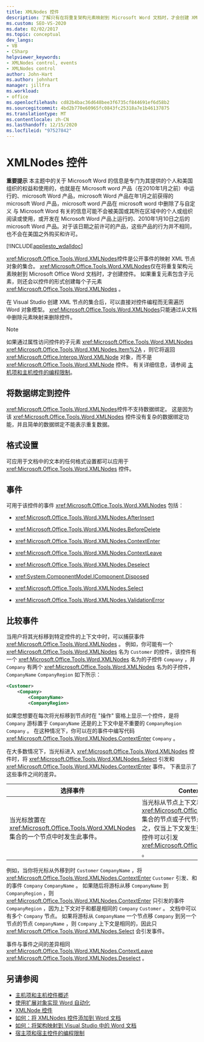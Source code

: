```yaml
---
title: XMLNodes 控件
description: 了解只有在将重复架构元素映射到 Microsoft Word 文档时，才会创建 XMLNodes 控件。
ms.custom: SEO-VS-2020
ms.date: 02/02/2017
ms.topic: conceptual
dev_langs:
- VB
- CSharp
helpviewer_keywords:
- XMLNodes control, events
- XMLNodes control
author: John-Hart
ms.author: johnhart
manager: jillfra
ms.workload:
- office
ms.openlocfilehash: cd82b4bac36d648bee3f6735cf844691ef6d58b2
ms.sourcegitcommit: 4bd2b770e60965fc0843fc25318a7e1b46137875
ms.translationtype: MT
ms.contentlocale: zh-CN
ms.lasthandoff: 12/15/2020
ms.locfileid: "97527842"
---
```

# <a name="xmlnodes-control"></a>XMLNodes 控件
  **重要提示** 本主题中的关于 Microsoft Word 的信息是专门为其提供的个人和美国组织的权益和使用的，也就是在 Microsoft word 产品（在2010年1月之前）中运行的、microsoft Word 产品，microsoft Word 产品在年1月之前获得的 microsoft Word 产品，microsoft word 产品在 microsoft word 中删除了与自定义 与 Microsoft Word 有关的信息可能不会被美国或其所在区域中的个人或组织阅读或使用，或开发在 Microsoft Word 产品上运行的、2010年1月10日之后的 microsoft Word 产品。对于该日期之前许可的产品，这些产品的行为并不相同，也不会在美国之外购买和许可。

 [!INCLUDE[appliesto_wdalldoc](../vsto/includes/appliesto-wdalldoc-md.md)]

 <xref:Microsoft.Office.Tools.Word.XMLNodes>控件是公开事件的映射 XML 节点对象的集合。 <xref:Microsoft.Office.Tools.Word.XMLNodes>仅在将重复架构元素映射到 Microsoft Office Word 文档时，才创建控件。 如果重复元素包含子元素，则还会以控件的形式创建每个子元素 <xref:Microsoft.Office.Tools.Word.XMLNodes> 。

 在 Visual Studio 创建 XML 节点的集合后，可以直接对控件编程而无需遍历 Word 对象模型。 <xref:Microsoft.Office.Tools.Word.XMLNodes>只能通过从文档中删除元素映射来删除控件。

> [!NOTE]
> 如果通过属性访问控件的子元素 <xref:Microsoft.Office.Tools.Word.XMLNodes> <xref:Microsoft.Office.Tools.Word.XMLNodes.Item%2A> ，则它将返回 <xref:Microsoft.Office.Interop.Word.XMLNode> 对象，而不是 <xref:Microsoft.Office.Tools.Word.XMLNode> 控件。 有关详细信息，请参阅 [主机项和主机控件的编程限制](../vsto/programmatic-limitations-of-host-items-and-host-controls.md)。

## <a name="bind-data-to-the-control"></a>将数据绑定到控件
 <xref:Microsoft.Office.Tools.Word.XMLNodes>控件不支持数据绑定。 这是因为该 <xref:Microsoft.Office.Tools.Word.XMLNodes> 控件没有复杂的数据绑定功能，并且简单的数据绑定不能表示重复数据。

## <a name="formatting"></a>格式设置
 可应用于文档中的文本的任何格式设置都可以应用于 <xref:Microsoft.Office.Tools.Word.XMLNodes> 控件。

## <a name="events"></a>事件
 可用于该控件的事件 <xref:Microsoft.Office.Tools.Word.XMLNodes> 包括：

- <xref:Microsoft.Office.Tools.Word.XMLNodes.AfterInsert>

- <xref:Microsoft.Office.Tools.Word.XMLNodes.BeforeDelete>

- <xref:Microsoft.Office.Tools.Word.XMLNodes.ContextEnter>

- <xref:Microsoft.Office.Tools.Word.XMLNodes.ContextLeave>

- <xref:Microsoft.Office.Tools.Word.XMLNodes.Deselect>

- <xref:System.ComponentModel.IComponent.Disposed>

- <xref:Microsoft.Office.Tools.Word.XMLNodes.Select>

- <xref:Microsoft.Office.Tools.Word.XMLNodes.ValidationError>

## <a name="compare-events"></a>比较事件
 当用户将其光标移到特定控件的上下文中时，可以捕获事件 <xref:Microsoft.Office.Tools.Word.XMLNodes> 。 例如，你可能有一个 <xref:Microsoft.Office.Tools.Word.XMLNodes> 名为 `Customer` 的控件，该控件有一个 <xref:Microsoft.Office.Tools.Word.XMLNodes> 名为的子控件 `Company` ，并 `Company` 有两个 <xref:Microsoft.Office.Tools.Word.XMLNodes> 名为的子控件， `CompanyName` `CompanyRegion` 如下所示：

```xml
<Customer>
    <Company>
        <CompanyName>
        <CompanyRegion>
```

 如果您想要在每次将光标移到节点时在 "操作" 窗格上显示一个控件，是将 `Company` 游标置于 `CompanyName` 还是的上下文中是不重要的 `CompanyRegion` `Company` 。 在这种情况下，你可以在的事件中编写代码 <xref:Microsoft.Office.Tools.Word.XMLNodes.ContextEnter> `Company` 。

 在大多数情况下，当光标进入 <xref:Microsoft.Office.Tools.Word.XMLNodes> 控件时，将 <xref:Microsoft.Office.Tools.Word.XMLNodes.Select> 引发和 <xref:Microsoft.Office.Tools.Word.XMLNodes.ContextEnter> 事件。 下表显示了这些事件之间的差异。

|选择事件|ContextEnter 事件|
|------------------|------------------------|
|当光标放置在 <xref:Microsoft.Office.Tools.Word.XMLNodes> 集合的一个节点中时发生此事件。|当光标从节点上下文以外的区域移入 <xref:Microsoft.Office.Tools.Word.XMLNodes> 集合的节点或子代节点之一时发生。 换而言之，仅当上下文发生更改时才引发，多个嵌套控件可以引发 <xref:Microsoft.Office.Tools.Word.XMLNodes> 。|

 例如，当你将光标从外移到时 `Customer` `CompanyName` ，将 <xref:Microsoft.Office.Tools.Word.XMLNodes.ContextEnter> `Customer` 引发、和的事件 `Company` `CompanyName` 。 如果随后将游标从移 `CompanyName` 到 `CompanyRegion` ，则 <xref:Microsoft.Office.Tools.Word.XMLNodes.ContextEnter> 只引发的事件 `CompanyRegion` ，因为上下文对于和都是相同的 `Company` `Customer` 。 文档中可以有多个 `Company` 节点。 如果将游标从 `CompanyName` 一个节点移 `Company` 到另一个节点的节点 `CompanyName` ，则 `Company` 上下文是相同的，因此只 <xref:Microsoft.Office.Tools.Word.XMLNodes.Select> 会引发事件。

 事件与事件之间的差异相同 <xref:Microsoft.Office.Tools.Word.XMLNodes.ContextLeave> <xref:Microsoft.Office.Tools.Word.XMLNodes.Deselect> 。

## <a name="see-also"></a>另请参阅
- [主机项和主机控件概述](../vsto/host-items-and-host-controls-overview.md)
- [使用扩展对象实现 Word 自动化](../vsto/automating-word-by-using-extended-objects.md)
- [XMLNode 控件](../vsto/xmlnode-control.md)
- [如何：将 XMLNodes 控件添加到 Word 文档](../vsto/how-to-add-xmlnodes-controls-to-word-documents.md)
- [如何：将架构映射到 Visual Studio 中的 Word 文档](../vsto/how-to-map-schemas-to-word-documents-inside-visual-studio.md)
- [宿主项和宿主控件的编程限制](../vsto/programmatic-limitations-of-host-items-and-host-controls.md)
